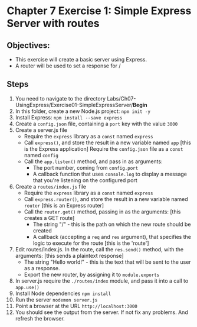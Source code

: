 # Chapter 7 Exercise 1: Simple Express Server with routes
## Objectives:
* This exercise will create a basic server using Express.
* A router will be used to set a response for /
## Steps
1. You need to navigate to the directory Labs/Ch07-UsingExpress/Exercise01-SimpleExpressServer/__Begin__
1. In this folder, create a new Node.js project: `npm init -y`
1. Install Express: `npm install --save express`
1. Create a `config.json` file, containing a `port` key with the value `3000`
1. Create a server.js file
    - Require the `express` library as a `const` named `express`
    - Call `express()`, and store the result in a new variable named `app` [this is the Express application]
 Require the `config.json` file as a `const` named `config`
    - Call the `app.listen()` method, and pass in as arguments:
        - The port number, coming from `config.port`
        - A callback function that uses `console.log` to display a message that you're listening on the configured port
1. Create a `routes/index.js` file
    - Require the `express` library as a `const` named `express`
    - Call `express.router()`, and store the result in a new variable named `router` [this is an Express router]
    - Call the `router.get()` method, passing in as the arguments: [this creates a GET route]
        - The string "/" - this is the path on which the new route should be created
        - A callback (accepting a `req` and `res` argument), that specifies the logic to execute for the route [this is the 'route']
1. Edit routes/index.js. In the route, call the `res.send()` method, with the arguments: [this sends a plaintext response]
    - The string "Hello world!" - this is the text that will be sent to the user as a response.
    - Export the new router, by assigning it to `module.exports`
1. In server.js require the `./routes/index` module, and pass it into a call to `app.use()`
1. Install Node dependencies `npm install`
1. Run the server `nodemon server.js`
1. Point a browser at the URL `http://localhost:3000`
1. You should see the output from the server. If not fix any problems. And refresh the browser.
